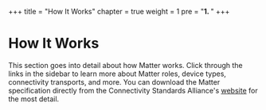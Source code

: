 +++
title = "How It Works"
chapter = true
weight = 1
pre = "<b>1. </b>"
+++

# How It Works

This section goes into detail about how Matter works. Click through the links in the sidebar to learn more about Matter roles, device types, connectivity transports, and more. You can download the Matter specification directly from the Connectivity Standards Alliance's [website](https://csa-iot.org/developer-resource/specifications-download-request/) for the most detail.
